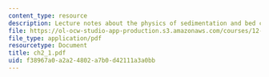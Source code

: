 ```yaml
---
content_type: resource
description: Lecture notes about the physics of sedimentation and bed configurations.
file: https://ol-ocw-studio-app-production.s3.amazonaws.com/courses/12-110-sedimentary-geology-spring-2007/f38967a0a2a24802a7b0d42111a3a0bb_ch2_1.pdf
file_type: application/pdf
resourcetype: Document
title: ch2_1.pdf
uid: f38967a0-a2a2-4802-a7b0-d42111a3a0bb
---
```

